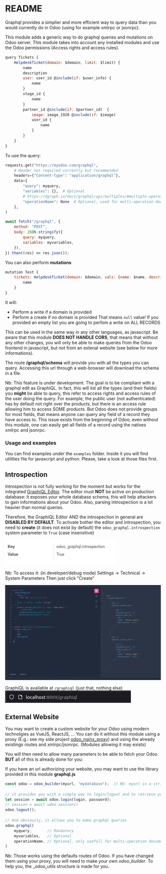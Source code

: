 # README

Graphql provides a simplier and more efficient way to query data than you would currently do in Odoo (using for example xmlrpc or jsonrpc).

This module adds a generic way to do graphql queries and mutations on Odoo server.
This module takes into account any installed modules and use the Odoo permissions (Access rights and access rules).



```javascript
query Tickets {
    HelpdeskTicket(domain: $domain, limit: $limit) {	
        name
        description
        user: user_id @include(if: $user_info) {
            name
        }
        stage_id {
            name
        }
        partner_id @include(if: $partner_id)  {
            image: image_1920 @include(if: $image)
            user_id {
            	name
            }
        }
    }
}
```

To use the query:

```python
requests.get("https://myodoo.com/graphql",
    # Header not required currently but recommended
    headers={"Content-type": "application/graphql"},  
    data={
        "query": myquery,
        "variables": {},  # Optional
        # https://dgraph.io/docs/graphql/api/multiples/#multiple-operations
        "operationName": None  # Optional, used for multi-operation document
	},
)
```

```javascript
await fetch("/graphql", {
    method: "POST",
    body: JSON.stringify({
        query: myquery,
        variables: myvariables,
    }),
}).then((res) => res.json());
```



You can also perform **mutations**

```javascript
mutation Test {
    tickets: HelpdeskTicket(domain: $domain, vals: {name: $name, description: $description}) {
        name
    }
}
```

It will:

* Perform a write if a domain is provided
* Perform a create if no domain is provided
  That means `null` value! If you provided an empty list you are going to perfom a write on ALL RECORDS



This can be used in the same way in any other languages, as javascript.
Be aware that this module **DOES NOT HANDLE CORS**, that means that without any other changes, you will only be able to make queries from the Odoo frontend in javascript, but not from an extenal website (see below for more informations).



The route <strong>/graphql/schema</strong> will provide you with all the types you can query.
Accessing this url through a web-browser will download the schema in a file.

Nb: This feature is under development. The goal is to be compliant with a graphql edit as GraphiQL.
In fact, this will list all the types (and their fields) you <strong>might</strong> be able to query, this refer to access rights and access rules of the user doing the query.
For example, the public user (not authenticated) has by default not right over the products, but there is an access rule allowing him to access SOME products. But Odoo does not provide groups for most fields, that means anyone can query any field of a record they have access to. This issue exists from the beginning of Odoo, even without this module, one can easily get all fields of a record using the natives xmlrpc and jsonrpc.



### Usage and examples

You can find examples under the `examples` folder. Inside it you will find utilities file for javascript and python. Please, take a look at those files first.



## Introspection

Introspection is not fully working for the moment but works for the integrated [GraphiQL Editor](https://github.com/graphql/graphiql).
The editor must **NOT** be active on production database: it exposes your whole database schema, this will help attackers to gain informations about your Odoo. Also, parsing introspection is a lot heavier than normal queries.

Therefore, the GraphiQL Editor AND the introspection in general are **DISABLED BY DEFAULT**.
To activate bother the editor and introspection, you need to **create** (it does not exist by default) the `odoo_graphql.introspection` system parameter to `True` (case insensitive)

![introspection_system_parameter](img/introspection_system_parameter.png)

Nb: To access it: (in developer/debug mode) Settings -> Technical -> System Parameters
        Then just click "Create"

![graphiql](static/description/graphiql.png)

GraphiQL is available at `/graphiql` (just that, nothing else)
![graphiql_url](img/graphiql_url.png)



## External Website

You may want to create a custom website for your Odoo using modern technolgies as VueJS, ReactJS, ...
You can do it without this module using a proxy (E.g.: see my side project [odoo_nginx_proxy](https://github.com/divad1196/odoo_nginx_proxy)) and using the already existings routes and xmlrpc/jsonrpc.
(Modules allowing it may exists)



You will then need to allow many parameters to be able to fetch your Odoo.
**BUT** all of this is already done for you:

If you have an url authorizing your website, you may want to use the library provided in this module **graphql.js**

```javascript
const odoo = odoo_builder(myurl, "mydatabase");  // Nb: myurl is a string

// it provides you with a simple way to login/logout and to retrieve your sessions information
let session = await odoo.login(login, password);
// session = await odoo.session()
odoo.logout();

// And obviously, it allows you to make graphql queries
odoo.graphql(
    myquery,	   // Mandatory
    myvariables,   // Optional
    operationName, // Optional, only usefull for multi-operation document
)
```

Nb: Those works using the defaults routes of Odoo. If you have changed them using your proxy, you will need to make your own _odoo_builder_. To help you, the __odoo_utils_ structure is made for you.






